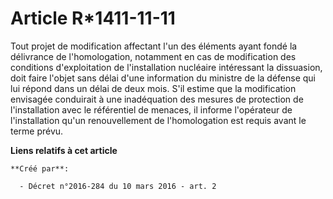 # Article R*1411-11-11

Tout projet de modification affectant l'un des éléments ayant fondé la délivrance de l'homologation, notamment en cas de
modification des conditions d'exploitation de l'installation nucléaire intéressant la dissuasion, doit faire l'objet sans
délai d'une information du ministre de la défense qui lui répond dans un délai de deux mois. S'il estime que la modification
envisagée conduirait à une inadéquation des mesures de protection de l'installation avec le référentiel de menaces, il
informe l'opérateur de l'installation qu'un renouvellement de l'homologation est requis avant le terme prévu.

**Liens relatifs à cet article**

	**Créé par**:

	  - Décret n°2016-284 du 10 mars 2016 - art. 2
